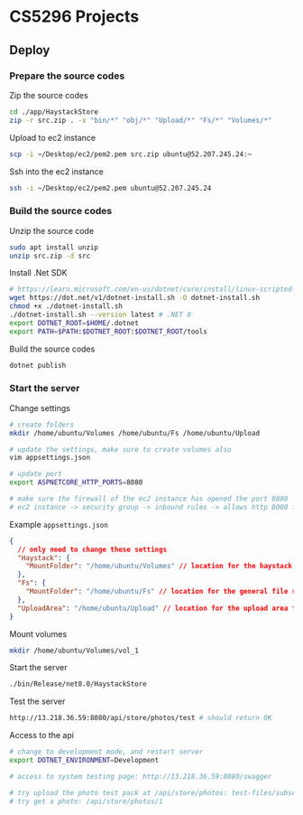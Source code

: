# CS5296 Projects

## Deploy

### Prepare the source codes

Zip the source codes

```sh
cd ./app/HaystackStore
zip -r src.zip . -x "bin/*" "obj/*" "Upload/*" "Fs/*" "Volumes/*"
```

Upload to ec2 instance

```sh
scp -i ~/Desktop/ec2/pem2.pem src.zip ubuntu@52.207.245.24:~
```

Ssh into the ec2 instance

```sh
ssh -i ~/Desktop/ec2/pem2.pem ubuntu@52.207.245.24
```

### Build the source codes

Unzip the source code

```sh
sudo apt install unzip
unzip src.zip -d src
```

Install .Net SDK

```sh
# https://learn.microsoft.com/en-us/dotnet/core/install/linux-scripted-manual#scripted-install
wget https://dot.net/v1/dotnet-install.sh -O dotnet-install.sh
chmod +x ./dotnet-install.sh
./dotnet-install.sh --version latest # .NET 8
export DOTNET_ROOT=$HOME/.dotnet
export PATH=$PATH:$DOTNET_ROOT:$DOTNET_ROOT/tools
```

Build the source codes

```sh
dotnet publish
```

### Start the server

Change settings

```sh
# create folders
mkdir /home/ubuntu/Volumes /home/ubuntu/Fs /home/ubuntu/Upload

# update the settings, make sure to create volumes also
vim appsettings.json

# update port
export ASPNETCORE_HTTP_PORTS=8080

# make sure the firewall of the ec2 instance has opened the port 8080
# ec2 instance -> security group -> inbound rules -> allows http 8080 from anywhere IPV4
```

Example `appsettings.json`

```json
{
  // only need to change these settings
  "Haystack": {
    "MountFolder": "/home/ubuntu/Volumes" // location for the haystack volumes
  },
  "Fs": {
    "MountFolder": "/home/ubuntu/Fs" // location for the general file system
  },
  "UploadArea": "/home/ubuntu/Upload" // location for the upload area from EBS direct upload
}
```

Mount volumes

```sh
mkdir /home/ubuntu/Volumes/vol_1
```

Start the server

```sh
./bin/Release/net8.0/HaystackStore
```

Test the server

```sh
http://13.218.36.59:8080/api/store/photos/test # should return OK
```

Access to the api

```sh
# change to development mode, and restart server
export DOTNET_ENVIRONMENT=Development

# access to system testing page: http://13.218.36.59:8080/swagger

# try upload the photo test pack at /api/store/photos: test-files/subset_faces.zip
# try get a photo: /api/store/photos/1
```
